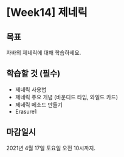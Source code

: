 # [Week14] 제네릭

## 목표
자바의 제네릭에 대해 학습하세요.

## 학습할 것 (필수)

- 제네릭 사용법
- 제네릭 주요 개념 (바운디드 타입, 와일드 카드)
- 제네릭 메소드 만들기
- Erasure1

## 마감일시
2021년 4월 17일 토요일 오전 10시까지.
